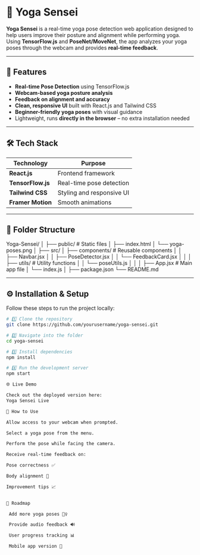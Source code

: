 # 🧘 Yoga Sensei

**Yoga Sensei** is a real-time yoga pose detection web application designed to help users improve their posture and alignment while performing yoga.  
Using **TensorFlow.js** and **PoseNet/MoveNet**, the app analyzes your yoga poses through the webcam and provides **real-time feedback**.

---

## 🚀 Features

- **Real-time Pose Detection** using TensorFlow.js  
- **Webcam-based yoga posture analysis**  
- **Feedback on alignment and accuracy**  
- **Clean, responsive UI** built with React.js and Tailwind CSS  
- **Beginner-friendly yoga poses** with visual guidance  
- Lightweight, runs **directly in the browser** – no extra installation needed  

---

## 🛠️ Tech Stack

| Technology        | Purpose                     |
|-------------------|----------------------------|
| **React.js**      | Frontend framework         |
| **TensorFlow.js** | Real-time pose detection   |
| **Tailwind CSS**  | Styling and responsive UI  |
| **Framer Motion** | Smooth animations          |

---

## 📂 Folder Structure

Yoga-Sensei/
│
├── public/ # Static files
│ ├── index.html
│ └── yoga-poses.png
│
├── src/
│ ├── components/ # Reusable components
│ │ ├── Navbar.jsx
│ │ ├── PoseDetector.jsx
│ │ └── FeedbackCard.jsx
│ │
│ ├── utils/ # Utility functions
│ │ └── poseUtils.js
│ │
│ ├── App.jsx # Main app file
│ └── index.js
│
├── package.json
└── README.md


---

## ⚙️ Installation & Setup

Follow these steps to run the project locally:

```bash
# 1️⃣ Clone the repository
git clone https://github.com/yourusername/yoga-sensei.git

# 2️⃣ Navigate into the folder
cd yoga-sensei

# 3️⃣ Install dependencies
npm install

# 4️⃣ Run the development server
npm start

🌐 Live Demo

Check out the deployed version here:
Yoga Sensei Live

🎯 How to Use

Allow access to your webcam when prompted.

Select a yoga pose from the menu.

Perform the pose while facing the camera.

Receive real-time feedback on:

Pose correctness ✅

Body alignment 🧍

Improvement tips 📈

	
📝 Roadmap

 Add more yoga poses 🧘‍♀️

 Provide audio feedback 🔊

 User progress tracking 📊

 Mobile app version 📱
